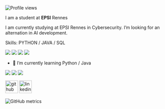 ![Profile views](https://gpvc.arturio.dev/Ptitlu42) 


I am a student at **EPSI** Rennes

I am currently studying at EPSI Rennes in Cybersecurity.
I’m looking for an alternation in AI development.

Skills: PYTHON / JAVA / SQL 


![](https://img.shields.io/badge/Python-3776AB?style=for-the-badge&logo=python&logoColor=white) ![](https://img.shields.io/badge/Java-ED8B00?style=for-the-badge&logo=openjdk&logoColor=white) ![](https://img.shields.io/badge/GNU%20Bash-4EAA25?style=for-the-badge&logo=GNU%20Bash&logoColor=white) ![](https://img.shields.io/badge/Linux-FCC624?style=for-the-badge&logo=linux&logoColor=black)

- 🌱 I’m currently learning Python / Java  


  

![](http://github-profile-summary-cards.vercel.app/api/cards/profile-details?username=Ptitlu42&theme=2077)
![](http://github-profile-summary-cards.vercel.app/api/cards/most-commit-language?username=Ptitlu42&theme=2077) ![](http://github-profile-summary-cards.vercel.app/api/cards/most-commit-language?username=Ptitlu42&theme=2077)

[<img src='https://cdn.jsdelivr.net/npm/simple-icons@3.0.1/icons/github.svg' alt='github' height='40'>](https://github.com/Ptitlu42)  [<img src='https://cdn.jsdelivr.net/npm/simple-icons@3.0.1/icons/linkedin.svg' alt='linkedin' height='40'>](https://www.linkedin.com/in/https://www.linkedin.com/in/lucasdev42//)

![GitHub metrics](https://metrics.lecoq.io/Ptitlu42) 

                                                     


  

 

